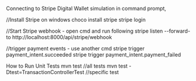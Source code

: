 
Connecting to Stripe Digital Wallet simulation
in command prompt,

//Install Stripe on windows
choco install stripe
stripe login

//Start Stripe webhook - open cmd and run following
stripe listen --forward-to http://localhost:8000/api/stripe/webhook

//trigger payment events - use another cmd
stripe trigger payment_intent.succeeded
stripe trigger payment_intent.payment_failed

How to Run Unit Tests
mvn test //all tests
mvn test -Dtest=TransactionControllerTest  //specific test
